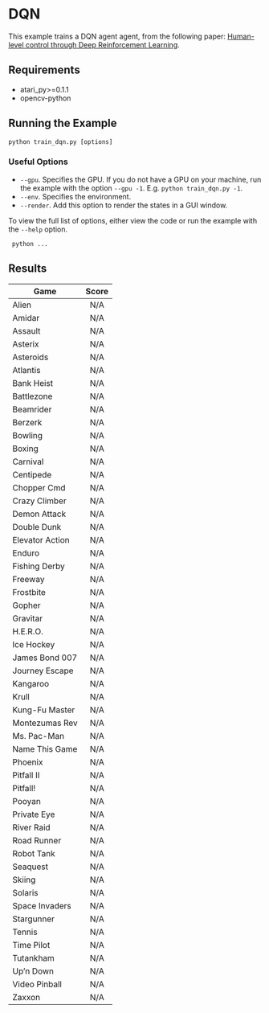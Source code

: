 # DQN
This example trains a DQN agent agent, from the following paper: [Human-level control through Deep Reinforcement Learning](https://storage.googleapis.com/deepmind-media/dqn/DQNNaturePaper.pdf). 

## Requirements

- atari_py>=0.1.1
- opencv-python

## Running the Example

```
python train_dqn.py [options]
```

### Useful Options
- `--gpu`. Specifies the GPU. If you do not have a GPU on your machine, run the example with the option `--gpu -1`. E.g. `python train_dqn.py -1`.
- `--env`. Specifies the environment. 
- `--render`. Add this option to render the states in a GUI window.

To view the full list of options, either view the code or run the example with the `--help` option.


``` python ...```

## Results

| Game        | Score           |
| ------------- |:-------------:|
| Alien | N/A|
| Amidar | N/A|
| Assault | N/A|
| Asterix | N/A|
| Asteroids | N/A|
| Atlantis | N/A|
| Bank Heist | N/A|
| Battlezone | N/A|
| Beamrider | N/A|
| Berzerk | N/A|
| Bowling | N/A|
| Boxing | N/A|
| Carnival | N/A|
| Centipede | N/A|
| Chopper Cmd | N/A|
| Crazy Climber | N/A|
| Demon Attack | N/A|
| Double Dunk | N/A|
| Elevator Action | N/A|
| Enduro | N/A|
| Fishing Derby | N/A|
| Freeway | N/A|
| Frostbite | N/A|
| Gopher | N/A|
| Gravitar | N/A|
| H.E.R.O. | N/A|
| Ice Hockey | N/A|
| James Bond 007 | N/A|
| Journey Escape | N/A|
| Kangaroo | N/A|
| Krull | N/A|
| Kung-Fu Master | N/A|
| Montezumas Rev | N/A|
| Ms. Pac-Man | N/A|
| Name This Game | N/A|
| Phoenix | N/A|
| Pitfall II | N/A|
| Pitfall! | N/A|
| Pooyan | N/A|
| Private Eye | N/A|
| River Raid | N/A|
| Road Runner | N/A|
| Robot Tank | N/A|
| Seaquest | N/A|
| Skiing | N/A|
| Solaris | N/A|
| Space Invaders | N/A|
| Stargunner | N/A|
| Tennis | N/A|
| Time Pilot | N/A|
| Tutankham | N/A|
| Up’n Down | N/A|
| Video Pinball | N/A|
| Zaxxon | N/A|